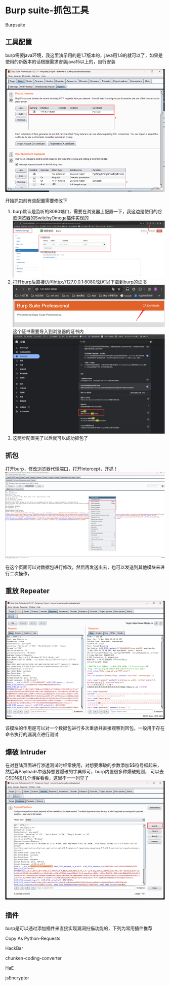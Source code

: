 # Burp suite-抓包工具

Burpsuite

## 工具配置

burp需要java环境，我这里演示用的是1.7版本的，java用1.8的就可以了，如果是使用的新版本的话根据需求安装java15以上的，自行安装

![1710549841479](images/index/1710549841479.png)

开始抓包前有些配置需要修改下

1. burp默认是监听的8080端口，需要在浏览器上配置一下，我这边是使用的谷歌浏览器的SwitchyOmega插件实现的![1710549955144](images/index/1710549955144.png)
2. 打开burp后直接访问http://127.0.0.1:8080/就可以下载到burp的证书![1710550085315](images/index/1710550085315.png)
   这个证书需要导入到浏览器的证书内![1710550148433](images/index/1710550148433.png)
3. 这两步配置完了以后就可以成功抓包了

## 抓包

打开burp，修改浏览器代理端口，打开Intercept，开抓！![1710556633443](images/index/1710556633443.png)

在这个页面可以对数据包进行修改，然后再发送出去，也可以发送到其他模块来进行二次操作，


## 重放  Repeater

![1710556700894](images/index/1710556700894.png)

该模块的作用是可以对一个数据包进行多次重放并直接观察到回包，一般用于存在命令执行的漏洞点进行测试

## 爆破  Intruder

在对登陆页面进行渗透测试时经常使用，对想要爆破的参数添加$$符号框起来，然后再Payloads中选择想要爆破的字典即可，burp内置很多种爆破规则， 可以去CSDN找几个博客看看，这里不一一列举了![1710556829849](images/index/1710556829849.png)

## 插件

burp是可以通过添加插件来直接实现漏洞扫描功能的，下列为常用插件推荐

Copy As Python-Requests

HackBar

chunken-coding-converter

HaE

jsEncrypter
